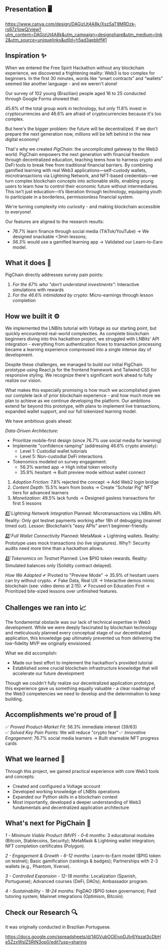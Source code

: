 ## Presentation 🖥️

<https://www.canva.com/design/DAGjzUt4A8k/XszSaT9MRDzk-rs67z1owQ/view?utm_content=DAGjzUt4A8k&utm_campaign=designshare&utm_medium=link2&utm_source=uniquelinks&utlId=h5ad3aebbff#1>

## Inspiration ✨

When we entered the Free Spirit Hackathon without any blockchain experience, we discovered a frightening reality: Web3 is too complex for beginners. In the first 30 minutes, words like “smart contracts” and “wallets” seemed like another language - and we weren't alone!

Our survey of 102 young (Brazilian) people aged 16 to 25 conducted through Google Forms showed that:

45.6% of the total group work in technology, but only 11.8% invest in cryptocurrencies and 46.6% are afraid of cryptocurrencies because it's too complex.

But here's the bigger problem: the future will be decentralized. If we don't prepare the next generation now, millions will be left behind in the new digital economy!

That's why we created *PigChain*: the uncomplicated gateway to the Web3 world. PigChain empowers the next generation with financial freedom through decentralized education, teaching teens how to harness crypto and DeFi tools to break free from traditional financial barriers. By combining gamified learning with real Web3 applications—self-custody wallets, microtransactions via Lightning Network, and NFT-based credentials—we turn complex blockchain concepts into actionable skills, enabling young users to learn how to control their economic future without intermediaries. This isn’t just education—it’s liberation through technology, equipping youth to participate in a borderless, permissionless financial system.

We're turning complexity into curiosity - and making blockchain accessible to everyone!

Our features are aligned to the research results:

- *76.7%* learn finance through social media (TikTok/YouTube) → We designed snackable <3min lessons;
- *56.3%* would use a gamified learning app → Validated our Learn-to-Earn model.

## What it does 🤔
PigChain directly addresses survey pain points:
1. *For the 67% who "don't understand investments"*: Interactive simulations with rewards
2. *For the 46.6% intimidated by crypto*:  Micro-earnings through lesson completion

## How we built it ⚙️
We implemented the LNBits tutorial with Voltage as our starting point, but quickly encountered real-world complexities. As complete blockchain beginners diving into this hackathon project, we struggled with LNBits' API integration - everything from authentication flows to transaction processing became a learning experience compressed into a single intense day of development.

Despite these challenges, we managed to build our initial PigChain prototype using React.js for the frontend framework and Tailwind CSS for responsive styling. We recognize there's significant work ahead to fully realize our vision.

What makes this especially promising is how much we accomplished given our complete lack of prior blockchain experience - and how much more we plan to achieve as we continue developing the platform. Our ambitions extend far beyond this prototype, with plans to implement live transactions, expanded wallet support, and our full tokenized learning model. 

We have ambitious goals ahead:

*Data-Driven Architecture:*
- Prioritize mobile-first design (since 76.7% use social media for learning)
- Implemente "confidence ramping" (addressing 46.6% crypto anxiety):
  - Level 1: Custodial wallet tutorials
  - Level 5: Non-custodial DeFi interactions
- Tokenomics modeled on survey engagement:
  - 56.3% wanted app → High initial token velocity
  - 35.9% hesitant → Built preview mode without wallet connect

1. *Adoption Friction*: 7.8% rejected the concept → Add Web2 login bridge
2. *Content Depth*: 15.5% learn from books → Create "Scholar Pig" NFT tiers for advanced learners
3. *Monetization*: 49.5% lack funds → Designed gasless transactions for first 5 lessons

*1️⃣ Lightning Network Integration*
Planned: Microtransactions via LNBits API.
Reality: Only got testnet payments working after 18h of debugging (mainnet timed out).
Lesson: Blockchain’s "easy APIs" aren’t beginner-friendly.

*2️⃣ Full Wallet Connectivity*
Planned: MetaMask + Lightning wallets.
Reality: Prototype uses mock transactions (no live signatures).
Why?: Security audits need more time than a hackathon allows.

*3️⃣ Tokenomics on Testnet*
Planned: Live $PIG token rewards.
Reality: Simulated balances only (Solidity contract delayed).

*How We Adapted*
✔ Pivoted to "Preview Mode" → 35.9% of hesitant users can try without crypto.
✔ Fake Data, Real UX → Interactive demos mimic blockchain (see: video demo at 2:15).
✔ Focused on Education First → Prioritized bite-sized lessons over unfinished features.

## Challenges we ran into 📈

The fundamental obstacle was our lack of technical expertise in Web3 development. While we were deeply fascinated by blockchain technology and meticulously planned every conceptual stage of our decentralized application, this knowledge gap ultimately prevented us from delivering the low-fidelity MVP we originally envisioned.

What we did accomplish:
* Made our best effort to implement the hackathon's provided tutorial
* Established some crucial blockchain infrastructure knowledge that will accelerate our future development

Though we couldn't fully realize our decentralized application prototype, this experience gave us something equally valuable - a clear roadmap of the Web3 competencies we need to develop and the determination to keep building.

## Accomplishments we're proud of 🫡
✅ *Proved Product-Market Fit*: 56.3% immediate interest (39/63)  
✅ *Solved Key Pain Points*:  We will reduce "crypto fear" 
✅ *Innovative Engagement*: 76.7% social media learners → Built shareable NFT progress cards 

## What we learned 📖

Through this project, we gained practical experience with core Web3 tools and concepts:
* Created and configured a Voltage account
* Developed working knowledge of LNBits operations
* Expanded our Python skills in a blockchain context
* Most importantly, developed a deeper understanding of Web3 fundamentals and decentralized application architecture

## What's next for PigChain 🎯
*1 - Minimum Viable Product (MVP) - 0-6 months:* 3 educational modules (Bitcoin, Stablecoins, Security); MetaMask & Lightning wallet integration; NFT completion certificates (Polygon).

*2 - Engagement & Growth - 6-12 months:* Learn-to-Earn model ($PIG token on testnet); Basic gamification (rankings & badges); Partnerships with 2-3 wallets (e.g., Phantom, Xverse).

*3 - Controlled Expansion - 12-18 months:* Localization (Spanish, Portuguese); Advanced courses (DeFi, DAOs); Ambassador program.

*4 - Sustainability - 18-24 months:* PigDAO ($PIG token governance); Paid tutoring system; Mainnet integrations (Optimism, Bitcoin).

## Check our Research 🔍

It was originally conducted in Brazilian Portuguese.

<https://docs.google.com/spreadsheets/d/14GVubOOEjypDJIv6Yqzat3cDbHe5ZzxWsIZ5RtN3op0/edit?usp=sharing>
